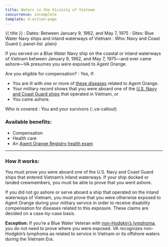 ```yaml
---
title: Waters in the Vicinity of Vietnam
concurrence: incomplete
template: 4-action-page
---
```


{{ title }}
: Dates: Between January 9, 1962, and May 7, 1975
: Sites: Blue Water Navy ships and inland waterways of Vietnam
: Who: Navy and Coast Guard
{:.panel-list .plain}

If you served on a Blue Water Navy ship on the coastal or inland waterways of Vietnam between January 9, 1962, and May 7, 1975—and ever came ashore—VA presumes you were exposed to Agent Orange.

Are you eligible for compensation?
: Yes, if:

  - You are ill with one or more of [these diseases](/disability-benefits/conditions/exposure-to-hazardous-materials/agent-orange/diseases/) related to Agent Orange.
  - Your military record shows that you were aboard one of the [U.S. Navy and Coast Guard ships](http://www.publichealth.va.gov/exposures/agentorange/shiplist/index.asp) that operated in Vietnam, or
  - You came ashore.

Who is covered
: You and your survivors
{:.va-callout}

### Available benefits:

- Compensation
- Health care
- An [Agent Orange Registry health exam](/disability-benefits/conditions/exposure-to-hazardous-materials/agent-orange/registry-health-exam/)

-----

### How it works:

You must prove you were aboard one of the U.S. Navy and Coast Guard ships that entered Vietnam’s inland waterways. If your ship docked or landed crewmembers, you must be able to prove that you went ashore.

If you did not go ashore or serve aboard a ship that operated on the inland waterways of Vietnam, you must prove that you were otherwise exposed to Agent Orange during your military service in order to receive disability compensation for diseases related to this exposure. These claims are decided on a case-by-case basis.

**Exception:**
If you’re a Blue Water Veteran with [non-Hodgkin’s lymphoma](/disability-benefits/conditions/exposure-to-hazardous-materials/agent-orange/non-hodgkins/), you do not need to prove where you were exposed. VA recognizes non-Hodgkin’s lymphoma as related to service in Vietnam or its offshore waters during the Vietnam Era.

